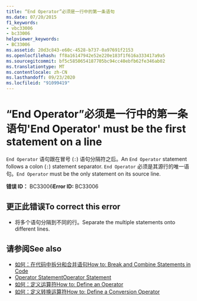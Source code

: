 ```yaml
---
title: “End Operator”必须是一行中的第一条语句
ms.date: 07/20/2015
f1_keywords:
- vbc33006
- bc33006
helpviewer_keywords:
- BC33006
ms.assetid: 20d3c843-e60c-4528-b737-0a97691f2153
ms.openlocfilehash: ff8a16147942e52e220e183f1f616a333417a9a5
ms.sourcegitcommit: bf5c5850654187705bc94cc40ebfb62fe346ab02
ms.translationtype: MT
ms.contentlocale: zh-CN
ms.lasthandoff: 09/23/2020
ms.locfileid: "91099419"
---
```

# <a name="end-operator-must-be-the-first-statement-on-a-line"></a><span data-ttu-id="91a65-102">“End Operator”必须是一行中的第一条语句</span><span class="sxs-lookup"><span data-stu-id="91a65-102">'End Operator' must be the first statement on a line</span></span>

<span data-ttu-id="91a65-103">`End Operator` 语句跟在冒号 (`:`) 语句分隔符之后。</span><span class="sxs-lookup"><span data-stu-id="91a65-103">An `End Operator` statement follows a colon (`:`) statement separator.</span></span> <span data-ttu-id="91a65-104">`End Operator` 必须是其源行的唯一语句。</span><span class="sxs-lookup"><span data-stu-id="91a65-104">`End Operator` must be the only statement on its source line.</span></span>  
  
 <span data-ttu-id="91a65-105">**错误 ID：** BC33006</span><span class="sxs-lookup"><span data-stu-id="91a65-105">**Error ID:** BC33006</span></span>  
  
## <a name="to-correct-this-error"></a><span data-ttu-id="91a65-106">更正此错误</span><span class="sxs-lookup"><span data-stu-id="91a65-106">To correct this error</span></span>  
  
- <span data-ttu-id="91a65-107">将多个语句分隔到不同的行。</span><span class="sxs-lookup"><span data-stu-id="91a65-107">Separate the multiple statements onto different lines.</span></span>  
  
## <a name="see-also"></a><span data-ttu-id="91a65-108">请参阅</span><span class="sxs-lookup"><span data-stu-id="91a65-108">See also</span></span>

- [<span data-ttu-id="91a65-109">如何：在代码中拆分和合并语句</span><span class="sxs-lookup"><span data-stu-id="91a65-109">How to: Break and Combine Statements in Code</span></span>](../programming-guide/program-structure/how-to-break-and-combine-statements-in-code.md)
- [<span data-ttu-id="91a65-110">Operator Statement</span><span class="sxs-lookup"><span data-stu-id="91a65-110">Operator Statement</span></span>](../language-reference/statements/operator-statement.md)
- [<span data-ttu-id="91a65-111">如何：定义运算符</span><span class="sxs-lookup"><span data-stu-id="91a65-111">How to: Define an Operator</span></span>](../programming-guide/language-features/procedures/how-to-define-an-operator.md)
- [<span data-ttu-id="91a65-112">如何：定义转换运算符</span><span class="sxs-lookup"><span data-stu-id="91a65-112">How to: Define a Conversion Operator</span></span>](../programming-guide/language-features/procedures/how-to-define-a-conversion-operator.md)

